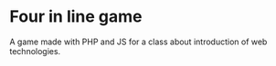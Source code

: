 Four in line game
============

A game made with PHP and JS for a class about introduction of web technologies.


